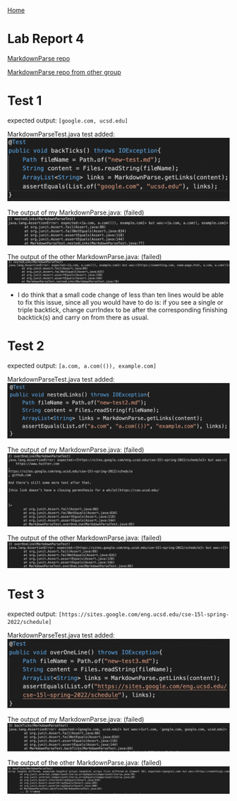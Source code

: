 [Home](../index.md)

# Lab Report 4


[MarkdownParse repo](https://github.com/ravishende/markdown-parser)

[MarkdownParse repo from other group](https://github.com/UDXS/markdown-parser)


# Test 1

expected output: `[google.com, ucsd.edu]`

MarkdownParseTest.java test added:
![Image](test1.png)


The output of my MarkdownParse.java: (failed)
![Image](my-test1.png)


The output of the other MarkdownParse.java: (failed)
![Image](other-test1.png)


* I do think that a small code change of less than ten lines would be able to fix this issue, since all you would have to do is:
 if you see a single or triple backtick, change currIndex to be after the corresponding finishing backtick(s) and carry on from there as usual.

# Test 2

expected output: `[a.com, a.com(()), example.com]`

MarkdownParseTest.java test added:
![Image](test2.png)


The output of my MarkdownParse.java: (failed)
![Image](my-test2.png)


The output of the other MarkdownParse.java: (failed)
![Image](other-test2.png)


# Test 3

expected output: `[https://sites.google.com/eng.ucsd.edu/cse-15l-spring-2022/schedule]`

MarkdownParseTest.java test added:
![Image](test3.png)


The output of my MarkdownParse.java: (failed)
![Image](my-test3.png)


The output of the other MarkdownParse.java: (failed)
![Image](other-test3.png)